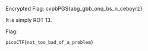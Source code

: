 Encrypted Flag: cvpbPGS{abg_gbb_onq_bs_n_ceboyrz}


It is simply ROT 13.

Flag:
```
picoCTF{not_too_bad_of_a_problem}
```